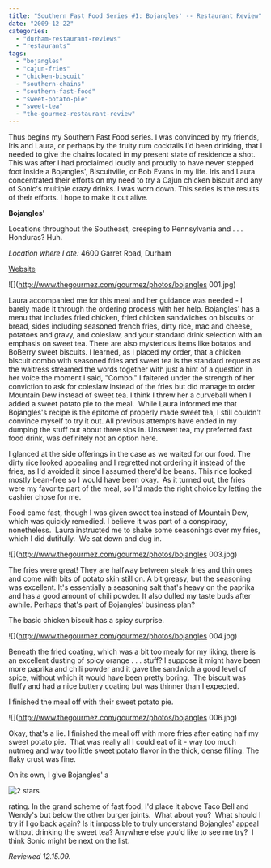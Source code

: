 ```yaml
---
title: "Southern Fast Food Series #1: Bojangles' -- Restaurant Review"
date: "2009-12-22"
categories:
  - "durham-restaurant-reviews"
  - "restaurants"
tags:
  - "bojangles"
  - "cajun-fries"
  - "chicken-biscuit"
  - "southern-chains"
  - "southern-fast-food"
  - "sweet-potato-pie"
  - "sweet-tea"
  - "the-gourmez-restaurant-review"
---
```


Thus begins my Southern Fast Food series. I was convinced by my friends, Iris and Laura, or perhaps by the fruity rum cocktails I'd been drinking, that I needed to give the chains located in my present state of residence a shot. This was after I had proclaimed loudly and proudly to have never stepped foot inside a Bojangles', Biscuitville, or Bob Evans in my life. Iris and Laura concentrated their efforts on my need to try a Cajun chicken biscuit and any of Sonic's multiple crazy drinks. I was worn down. This series is the results of their efforts. I hope to make it out alive.

**Bojangles'**

Locations throughout the Southeast, creeping to Pennsylvania and . . . Honduras? Huh.

_Location where I ate:_ 4600 Garret Road, Durham

[Website](http://www.bojangles.com/aboutus_history.html)

![](http://www.thegourmez.com/gourmez/photos/bojangles 001.jpg)

Laura accompanied me for this meal and her guidance was needed - I barely made it through the ordering process with her help. Bojangles' has a menu that includes fried chicken, fried chicken sandwiches on biscuits or bread, sides including seasoned french fries, dirty rice, mac and cheese, potatoes and gravy, and coleslaw, and your standard drink selection with an emphasis on sweet tea. There are also mysterious items like botatos and BoBerry sweet biscuits. I learned, as I placed my order, that a chicken biscuit combo with seasoned fries and sweet tea is the standard request as the waitress streamed the words together with just a hint of a question in her voice the moment I said, "Combo." I faltered under the strength of her conviction to ask for coleslaw instead of the fries but did manage to order Mountain Dew instead of sweet tea. I think I threw her a curveball when I added a sweet potato pie to the meal.  While Laura informed me that Bojangles's recipe is the epitome of properly made sweet tea, I still couldn't convince myself to try it out. All previous attempts have ended in my dumping the stuff out about three sips in. Unsweet tea, my preferred fast food drink, was definitely not an option here.

I glanced at the side offerings in the case as we waited for our food. The dirty rice looked appealing and I regretted not ordering it instead of the fries, as I'd avoided it since I assumed there'd be beans. This rice looked mostly bean-free so I would have been okay.  As it turned out, the fries were my favorite part of the meal, so I'd made the right choice by letting the cashier chose for me.

Food came fast, though I was given sweet tea instead of Mountain Dew, which was quickly remedied. I believe it was part of a conspiracy, nonetheless.  Laura instructed me to shake some seasonings over my fries, which I did dutifully.  We sat down and dug in.

![](http://www.thegourmez.com/gourmez/photos/bojangles 003.jpg)

The fries were great! They are halfway between steak fries and thin ones and come with bits of potato skin still on. A bit greasy, but the seasoning was excellent. It's essentially a seasoning salt that's heavy on the paprika and has a good amount of chili powder. It also dulled my taste buds after awhile. Perhaps that's part of Bojangles' business plan?

The basic chicken biscuit has a spicy surprise.

![](http://www.thegourmez.com/gourmez/photos/bojangles 004.jpg)

Beneath the fried coating, which was a bit too mealy for my liking, there is an excellent dusting of spicy orange . . . stuff? I suppose it might have been more paprika and chili powder and it gave the sandwich a good level of spice, without which it would have been pretty boring.  The biscuit was fluffy and had a nice buttery coating but was thinner than I expected.

I finished the meal off with their sweet potato pie.

![](http://www.thegourmez.com/gourmez/photos/bojangles 006.jpg)

Okay, that's a lie. I finished the meal off with more fries after eating half my sweet potato pie.  That was really all I could eat of it - way too much nutmeg and way too little sweet potato flavor in the thick, dense filling. The flaky crust was fine.

On its own, I give Bojangles' a




<div class="caption">

![2 stars](http://s3.amazonaws.com/thegourmez-wpmedia/2009/02/rating_chicken11.gif "rating_chicken11")</div>


rating. In the grand scheme of fast food, I'd place it above Taco Bell and Wendy's but below the other burger joints.  What about you?  What should I try if I go back again? Is it impossible to truly understand Bojangles' appeal without drinking the sweet tea? Anywhere else you'd like to see me try?  I think Sonic might be next on the list.

_Reviewed 12.15.09._
